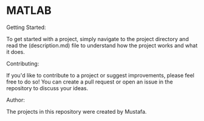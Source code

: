 # MATLAB

Getting Started:

To get started with a project, simply navigate to the project directory and read the (description.md) file to understand how the project works and what it does.


Contributing:

If you'd like to contribute to a project or suggest improvements, please feel free to do so! You can create a pull request or open an issue in the repository to discuss your ideas.


Author:

The projects in this repository were created by Mustafa.

